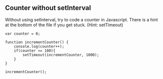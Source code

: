 ## Counter without setInterval

Without using setInterval, try to code a counter in Javascript. There is a hint at the bottom of the file if you get stuck. (Hint: setTimeout)

```
var counter = 0;

function incrementCounter() {
    console.log(counter++);
    if(counter <= 100){
        setTimeout(incrementCounter, 1000);
    }
}

incrementCounter();
```